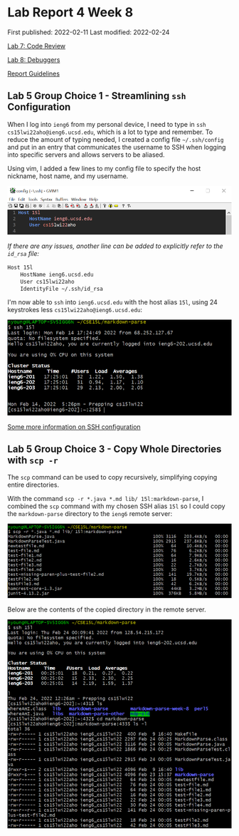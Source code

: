 # Lab Report 4 Week 8

First published: 2022-02-11
Last modified: 2022-02-24

[Lab 7: Code Review](https://ucsd-cse15l-w22.github.io/week/week7/)

[Lab 8: Debuggers](https://ucsd-cse15l-w22.github.io/week/week8/)

[Report Guidelines](https://ucsd-cse15l-w22.github.io/week/week8/#week-8-lab-report)

## Lab 5 Group Choice 1 - Streamlining `ssh` Configuration

When I log into `ieng6` from my personal device, I need to type in `ssh cs15lwi22aho@ieng6.ucsd.edu`, which is a lot to type and remember. To reduce the amount of typing needed, I created a config file `~/.ssh/config` and put in an entry that communicates the username to SSH when logging into specific servers and allows servers to be aliased.

Using vim, I added a few lines to my config file to specify the host nickname, host name, and my username.  

![5-ssh-config-file](Images/5-ssh-config-file.png)

_If there are any issues, another line can be added to explicitly refer to the `id_rsa` file:_  
```
Host 15l
	HostName ieng6.ucsd.edu
	User cs15lwi22aho
	IdentityFile ~/.ssh/id_rsa
```

I'm now able to `ssh` into `ieng6.ucsd.edu` with the host alias `15l`, using 24 keystrokes less `cs15lwi22aho@ieng6.ucsd.edu`:  

![5-ssh-config](Images/5-ssh-config.PNG)

[Some more information on SSH configuration](https://linuxize.com/post/using-the-ssh-config-file/)  

## Lab 5 Group Choice 3 - Copy Whole Directories with `scp -r`  

The `scp` command can be used to copy recursively, simplifying copying entire directories.  

With the command `scp -r *.java *.md lib/ 15l:markdown-parse`, I combined the `scp` command with my chosen SSH alias `15l` so I could copy the `markdown-parse` directory to the `ieng6` remote server:  

![5-scp-ssh](Images/5-scp-ssh.png)

Below are the contents of the copied directory in the remote server.

![5-scp-ieng6](Images/5-scp-ieng6.png)
